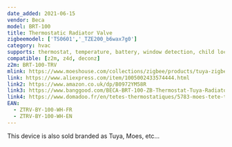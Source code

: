 ```yaml
---
date_added: 2021-06-15
vendor: Beca
model: BRT-100  
title: Thermostatic Radiator Valve
zigbeemodel: ['TS0601','_TZE200_b6wax7g0']
category: hvac
supports: thermostat, temperature, battery, window detection, child lock
compatible: [z2m, z4d, deconz]
z2m: BRT-100-TRV 
mlink: https://www.moeshouse.com/collections/zigbee/products/tuya-zigbee3-0-new-mini-radiator-actuator-valve-smart-programmable-thermostat-temperature-controller
link: https://www.aliexpress.com/item/1005002433574444.html
link2: https://www.amazon.co.uk/dp/B0972YM58R
link3: https://www.banggood.com/BECA-BRT-100-ZB-Thermostat-Tuya-Radiator-Actuator-Valve-Smart-Programmable-TRV-Temperature-Controller-Work-with-Alexa-Voice-Control-p-1837085.html
link4: https://www.domadoo.fr/en/tetes-thermostatiques/5783-moes-tete-thermostatique-intelligente-zigbee-30-blanc.html
EAN:
  - ZTRV-BY-100-WH-FR
  - ZTRV-BY-100-WH-EN
---
```


This device is also sold branded as Tuya, Moes, etc... 
